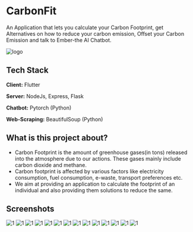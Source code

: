 
# CarbonFit

An Application that lets you calculate your Carbon Footprint, get Alternatives on how to reduce your carbon emission, Offset your Carbon Emission and talk to Ember-the AI Chatbot.

![logo](screenshots/ecosystem(1).png)


## Tech Stack

**Client:** Flutter

**Server:** NodeJs, Express, Flask

**Chatbot:** Pytorch (Python)

**Web-Scraping:** BeautifulSoup (Python)


## What is this project about?

* Carbon Footprint is the amount of greenhouse gases(in tons) released into the atmosphere due to our actions. These gases mainly include carbon dioxide and methane.
* Carbon footprint is affected by various factors like electricity consumption, fuel consumption, e-waste, transport preferences etc.
* We aim at providing an application to calculate the footprint of an individual and also providing them solutions to reduce the same.


## Screenshots

![1](screenshots/1.png)
![1](screenshots/2.png)
![1](screenshots/3.png)
![1](screenshots/4.png)
![1](screenshots/5.png)
![1](screenshots/6.png)
![1](screenshots/7.png)
![1](screenshots/8.png)
![1](screenshots/9.png)
![1](screenshots/10.png)
![1](screenshots/11.png)
![1](screenshots/12.png)
![1](screenshots/13.png)
![1](screenshots/14.png)

